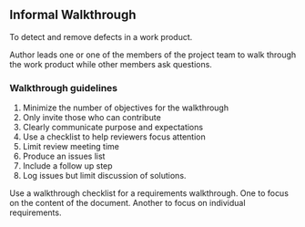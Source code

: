 ## Informal Walkthrough

To detect and remove defects in a work product.

Author leads one or one of the members of the project team to walk through the work product while other members ask questions.

### Walkthrough guidelines

1. Minimize the number of objectives for the walkthrough
2. Only invite those who can contribute
3. Clearly communicate purpose and expectations
4. Use a checklist to help reviewers focus attention
5. Limit review meeting time
6. Produce an issues list
7. Include a follow up step
8. Log issues but limit discussion of solutions.

Use a walkthrough checklist for a requirements walkthrough.
One to focus on the content of the document.
Another to focus on individual requirements.


